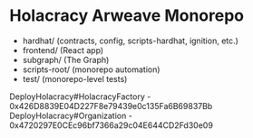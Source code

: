 # Holacracy Arweave Monorepo

- hardhat/ (contracts, config, scripts-hardhat, ignition, etc.)
- frontend/ (React app)
- subgraph/ (The Graph)
- scripts-root/ (monorepo automation)
- test/ (monorepo-level tests)

DeployHolacracy#HolacracyFactory - 0x426D8839E04D227F8e79439e0c135Fa6B69837Bb
DeployHolacracy#Organization - 0x4720297E0CEc96bf7366a29c04E644CD2Fd30e09